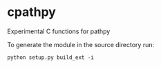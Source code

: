# cpathpy
Experimental C functions for pathpy

To generate the module in the source directory run:

```
python setup.py build_ext -i
```
